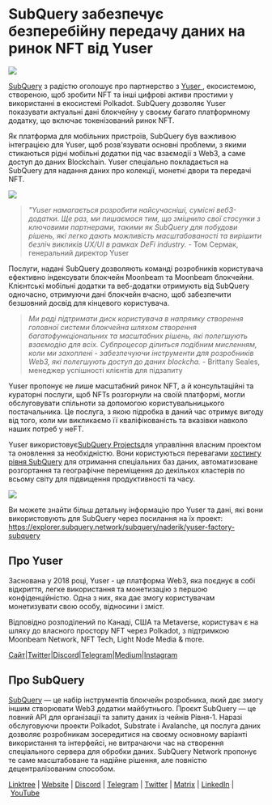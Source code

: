 # SubQuery забезпечує безперебійну передачу даних на ринок NFT від Yuser

![](https://miro.medium.com/max/1400/0*qqa33Ndr1zFpmwVF)

[SubQuery](https://subquery.network/) з радістю оголошує про партнерство з [Yuser ](https://yuser.network/), екосистемою, створеною, щоб зробити NFT та інші цифрові активи простими у використанні в екосистемі Polkadot. SubQuery дозволяє Yuser показувати актуальні дані блокчейну у своєму багато платформному додатку, що включає токенізований ринок NFT.

Як платформа для мобільних пристроїв, SubQuery був важливою інтеграцією для Yuser, щоб розв'язувати основні проблеми, з якими стикаються рідні мобільні додатки під час взаємодії з Web3, а саме доступ до даних Blockchain. Yuser спеціально покладається на SubQuery для надання даних про колекції, монетні двори та передачі NFT.

![](https://miro.medium.com/max/1400/0*jY7Vvk1_sqkAkiO2)

> _"Yuser намагається розробити найсучасніші, сумісні веб3-додатки. Ще раз, ми пишаємося тим, що зміцнило свої стосунки з ключовими партнерами, такими як SubQuery для побудови рішень, які легко дають можливість масштабованості та вирішити безліч викликів UX/UI в рамках DeFi industry._ - Том Сермак, генеральний директор Yuser

Послуги, надані SubQuery дозволяють команді розробників користувача ефективно індексувати блокчейн Moonbeam та Moonbeam блокчейни. Клієнтські мобільні додатки та веб-додатки отримують від SubQuery одночасно, отримуючи дані блокчейн вчасно, щоб забезпечити безшовний досвід для кінцевого користувача.

> _Ми раді підтримати диск користувача в напрямку створення головної системи блокчейна шляхом створення багатофункціональних та масштабних рішень, які полегшують взаємодію для всіх. Субпроцесор ділиться подібним мисленням, коли ми захоплені - забезпечуючи інструменти для розробників Web3, які полегшують доступ до даних blockcha._ - Brittany Seales, менеджер успішності клієнтів для підзапиту

Yuser пропонує не лише масштабний ринок NFT, а й консультаційні та кураторні послуги, щоб NFTs розгорнули на своїй платформі, могли обслуговувати спільноти за допомогою користувальницького постачальника. Це послуга, з якою підробка в даний час отримує вигоду від того, коли ми викликаємо її кваліфікованість та вказівки навколо наших потреб у неFT.

Yuser використовує[SubQuery Projects](https://project.subquery.network/)для управління власним проектом та оновлення за необхідністю. Вони користуються перевагами [хостингу рівня SubQuery](../blogs/20211228-enterprise-hosted.md) для отримання спеціальних баз даних, автоматизоване розгортання та географічне переміщення до декількох кластерів по всьому світу для підвищення продуктивності та часу.

![](https://miro.medium.com/max/1400/0*l32AGzzBQ5l-HXJm)

Ви можете знайти більш детальну інформацію про Yuser та дані, які вони використовують для SubQuery через посилання на їх проект: https://explorer.subquery.network/subquery/naderik/yuser-factory-subquery

## Про Yuser

Заснована у 2018 році, Yuser - це платформа Web3, яка поєднує в собі відкриття, легке використання та монетизацію з першою конфіденційністю. Одна з них, яка дає змогу користувачам монетизувати свою особу, відносини і зміст.

Відповідно розподілений по Канаді, США та Metaverse, користувач є на шляху до власного простору NFT через Polkadot, з підтримкою Moonbeam Network, NFT Tech, Light Node Media & more.

[Сайт](https://yuser.network/)|[Twitter](https://twitter.com/yuser)|[Discord](https://discord.gg/wpTFkF7XnG)|[Telegram](https://t.me/yusernetwork)|[Medium](https://medium.com/yuser)|[Instagram](https://instagram.com/yuser_app)

## Про SubQuery

[SubQuery](https://subquery.network/) — це набір інструментів блокчейн розробника, який дає змогу іншим створювати Web3 додатки майбутнього. Проєкт SubQuery — це повний API для організації та запиту даних із чейнів Рівня-1. Наразі обслуговуючи проекти Polkadot, Substrate і Avalanche, ця послуга даних дозволяє розробникам зосередитися на своєму основному варіанті використання та інтерфейсі, не витрачаючи час на створення спеціального сервера для обробки даних. SubQuery Network пропонує те саме масштабоване та надійне рішення, але повністю децентралізованим способом.

​​[Linktree](https://linktr.ee/subquerynetwork) | [Website](https://subquery.network/) | [Discord](https://discord.com/invite/78zg8aBSMG) | [Telegram](https://t.me/subquerynetwork) | [Twitter](https://twitter.com/subquerynetwork) | [Matrix](https://matrix.to/#/#subquery:matrix.org) | [LinkedIn](https://www.linkedin.com/company/subquery) | [YouTube](https://www.youtube.com/channel/UCi1a6NUUjegcLHDFLr7CqLw)
